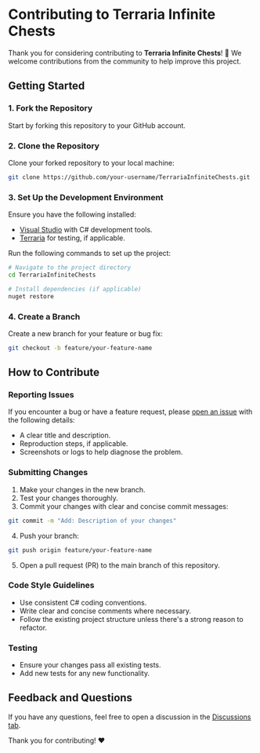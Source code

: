 # Contributing to Terraria Infinite Chests

Thank you for considering contributing to **Terraria Infinite Chests**! 🎉
We welcome contributions from the community to help improve this project.

## Getting Started

### 1. Fork the Repository

Start by forking this repository to your GitHub account.

### 2. Clone the Repository

Clone your forked repository to your local machine:

```bash
git clone https://github.com/your-username/TerrariaInfiniteChests.git
```

### 3. Set Up the Development Environment

Ensure you have the following installed:

- [Visual Studio][visualStudioLink] with C# development tools.
- [Terraria][terrariaLink] for testing, if applicable.

Run the following commands to set up the project:

```bash
# Navigate to the project directory
cd TerrariaInfiniteChests

# Install dependencies (if applicable)
nuget restore
```

### 4. Create a Branch

Create a new branch for your feature or bug fix:

```bash
git checkout -b feature/your-feature-name
```

## How to Contribute

### Reporting Issues

If you encounter a bug or have a feature request, please [open an issue][issueTrackerLink] with the following details:

- A clear title and description.
- Reproduction steps, if applicable.
- Screenshots or logs to help diagnose the problem.

### Submitting Changes

1. Make your changes in the new branch.
2. Test your changes thoroughly.
3. Commit your changes with clear and concise commit messages:

```bash
git commit -m "Add: Description of your changes"
```

4. Push your branch:

```bash
git push origin feature/your-feature-name
```

5. Open a pull request (PR) to the main branch of this repository.

### Code Style Guidelines

- Use consistent C# coding conventions.
- Write clear and concise comments where necessary.
- Follow the existing project structure unless there's a strong reason to refactor.

### Testing

- Ensure your changes pass all existing tests.
- Add new tests for any new functionality.

<!-- ## Code of Conduct
Please read our Code of Conduct. By participating, you agree to abide by it. -->

## Feedback and Questions

If you have any questions, feel free to open a discussion in the [Discussions tab](https://github.com/Carlz10/TerrariaInfiniteChests/discussions).

Thank you for contributing! ❤️

[visualStudioLink]: https://visualstudio.microsoft.com/
[terrariaLink]: https://store.steampowered.com/app/105600/Terraria/
[issueTrackerLink]: https://github.com/Carlz10/TerrariaInfiniteChests/issues
